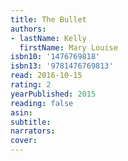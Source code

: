 ```yaml
---
title: The Bullet
authors:
- lastName: Kelly
  firstName: Mary Louise
isbn10: '1476769818'
isbn13: '9781476769813'
read: 2016-10-15
rating: 2
yearPublished: 2015
reading: false
asin:
subtitle:
narrators:
cover:
---
```

